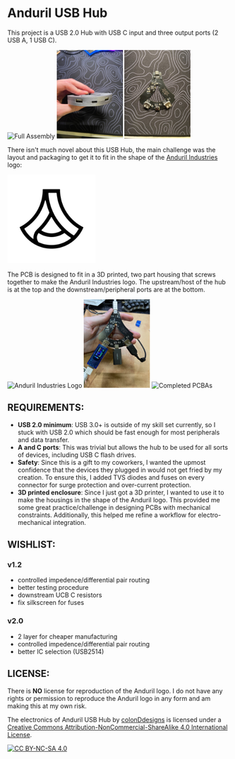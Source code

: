 # Anduril USB Hub
This project is a USB 2.0 Hub with USB C input and three output ports (2 USB A, 1 USB C).

<img src="./docs/black, silver side by side.jpg" alt="Full Assembly" height="200"/> <img src="./docs/clamshell view.jpg" alt="Output Ports" height="200"/> <img src="./docs/pcba.jpg" alt="PCBA" height="200"/>

There isn't much novel about this USB Hub, the main challenge was the layout and packaging to get it to fit in the shape of the [Anduril Industries](https://www.anduril.com/) logo:

<img src="./docs/anduril_logo.png" alt="Anduril Industries Logo" width="200"/>

The PCB is designed to fit in a 3D printed, two part housing that screws together to make the Anduril Industries logo. The upstream/host of the hub is at the top and the downstream/peripheral ports are at the bottom.

<img src="./docs/pcb in lower.jpg" alt="Anduril Industries Logo" height="200"/> <img src="./docs/testing.jpg" alt="Anduril Industries Logo" height="200"/>
<img src="https://raw.githubusercontent.com/colonDdesigns/Anduril-USB-Hub/main/docs/pcba stacked.jpg" alt="Completed PCBAs" height="200"/>

## **REQUIREMENTS**:
 - **USB 2.0 minimum**: USB 3.0+ is outside of my skill set currently, so I stuck with USB 2.0 which should be fast enough for most peripherals and data transfer.
 - **A and C ports**: This was trivial but allows the hub to be used for all sorts of devices, including USB C flash drives.
 - **Safety**: Since this is a gift to my coworkers, I wanted the upmost confidence that the devices they plugged in would not get fried by my creation. To ensure this, I added TVS diodes and fuses on every connector for surge protection and over-current protection.
 - **3D printed enclosure**: Since I just got a 3D printer, I wanted to use it to make the housings in the shape of the Anduril logo. This provided me some great practice/challenge in designing PCBs with mechanical constraints. Additionally, this helped me refine a workflow for electro-mechanical integration.


## **WISHLIST**:
### v1.2
- controlled impedence/differential pair routing
- better testing procedure
- downstream UCB C resistors
- fix silkscreen for fuses
### v2.0
- 2 layer for cheaper manufacturing
- controlled impedence/differential pair routing
- better IC selection (USB2514)

## **LICENSE**:
There is **NO** license for reproduction of the Anduril logo. I do not have any rights or permission to reproduce the Anduril logo in any form and am making this at my own risk.

The electronics of Anduril USB Hub</span> by <a xmlns:cc="http://creativecommons.org/ns#" href="https://github.com/colonDdesigns" property="cc:attributionName" rel="cc:attributionURL">colonDdesigns</a> is licensed under a <a rel="license" href="http://creativecommons.org/licenses/by-nc-sa/4.0/">Creative Commons Attribution-NonCommercial-ShareAlike 4.0 International License</a>.

[![CC BY-NC-SA 4.0][cc-by-nc-sa-image]][cc-by-nc-sa]

[cc-by-nc-sa]: http://creativecommons.org/licenses/by-nc-sa/4.0/
[cc-by-nc-sa-image]: https://licensebuttons.net/l/by-nc-sa/4.0/88x31.png
